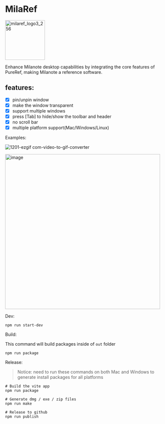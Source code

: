 # MilaRef

<img width="128" alt="milaref_logo3_256" src="https://github.com/user-attachments/assets/f2bf2747-d880-49a3-be30-d2a161097238">

Enhance Milanote desktop capabilities by integrating the core features of PureRef, making Milanote a reference software.

## features:
- [x] pin/unpin window
- [x] make the window transparent
- [x] support multiple windows
- [x] press [Tab] to hide/show the toolbar and header
- [x] no scroll bar
- [x] multiple platform support(Mac/Windows/Linux)

Examples: 

![1201-ezgif com-video-to-gif-converter](https://github.com/user-attachments/assets/dc94e1b3-9c9e-4de6-98ea-69893ab88206)

<img width="500" alt="image" src="https://github.com/user-attachments/assets/d2aa2596-3813-4967-8817-9549afa528c0">


Dev:
```shell
npm run start-dev
```

Build:

This command will build packages inside of `out` folder

```shell
npm run package
```

Release:

> Notice: need to run these commands on both Mac and Windows to generate install packages for all platforms

```shell
# Build the vite app
npm run package

# Generate dmg / exe / zip files
npm run make

# Release to github
npm run publish
```
